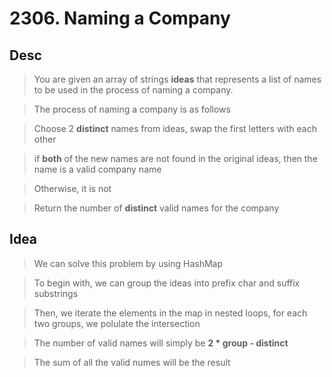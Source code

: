 # 2306. Naming a Company

## Desc

> You are given an array of strings **ideas** that represents a list of names to be used in the process of naming a
> company.

> The process of naming a company is as follows

> Choose 2 **distinct** names from ideas, swap the first letters with each other

> if **both** of the new names are not found in the original ideas, then the name is a valid company name

> Otherwise, it is not

> Return the number of **distinct** valid names for the company

## Idea

> We can solve this problem by using HashMap

> To begin with, we can group the ideas into prefix char and suffix substrings

> Then, we iterate the elements in the map in nested loops, for each two groups, we polulate the intersection

> The number of valid names will simply be **2 * group - distinct**

> The sum of all the valid numes will be the result
